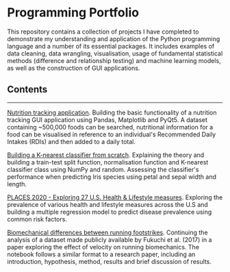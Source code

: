 # Programming Portfolio

This repository contains a collection of projects I have completed to demonstrate my understanding and application of the Python programming language and a number of its essential packages. It includes examples of data cleaning, data wrangling, visualisation, usage of fundamental statistical methods (difference and relationship testing) and machine learning models, as well as the construction of GUI applications.

## Contents
---

[Nutrition tracking application](https://github.com/JamesBMiddleton/portfolio_projects/blob/main/nutrition_tracker/README.md). Building the basic functionality of a nutrition tracking GUI application using Pandas, Matplotlib and PyQt5. A dataset containing ~500,000 foods can be searched, nutritional information for a food can be visualised in reference to an individual's Recommended Daily Intakes (RDIs) and then added to a daily total.

[Building a K-nearest classifier from scratch](https://nbviewer.jupyter.org/github/JamesBMiddleton/portfolio_projects/blob/main/k_nearest_classifier/Notebook.ipynb). Explaining the theory and building a train-test split function, normalisation function and K-nearest classifier class using NumPy and random. Assessing the classifier's performance when predicting Iris species using petal and sepal width and length.

[PLACES 2020 - Exploring 27 U.S. Health & Lifestyle measures](https://nbviewer.jupyter.org/github/JamesBMiddleton/portfolio_projects/blob/main/places_2020/Notebook.ipynb). Exploring the prevalence of various health and lifestyle measures across the U.S and building a multiple regression model to predict disease prevalence using common risk factors. 

[Biomechanical differences between running footstrikes](https://nbviewer.jupyter.org/github/JamesBMiddleton/portfolio_projects/blob/main/footstrike_biomechanics/Notebook.ipynb). Continuing the analysis of a dataset made publicly available by Fukuchi et al. (2017) in a paper exploring the effect of velocity on running biomechanics. The notebook follows a similar format to a research paper, including an introduction, hypothesis, method, results and brief discussion of results.
